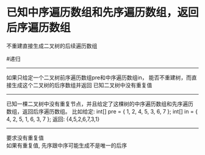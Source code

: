 # 已知中序遍历数组和先序遍历数组，返回后序遍历数组

不重建直接生成二叉树的后续遍历数组

#递归

---
如果只给定一个二叉树前序遍历数组pre和中序遍历数组in，
能否不重建树，而直接生成这个二叉树的后序数组并返回
已知二叉树中没有重复值

---

已知一棵二叉树中没有重复节点，并且给定了这棵树的中序遍历数组和先序遍历 数组，返回后序遍历数组。
比如给定:
int[] pre = { 1, 2, 4, 5, 3, 6, 7 };
int[] in = { 4, 2, 5, 1, 6, 3, 7 }; 返回:
{4,5,2,6,7,3,1}

---

要求没有重复值  
如果有重复值, 先序跟中序可能生成不是唯一的后序